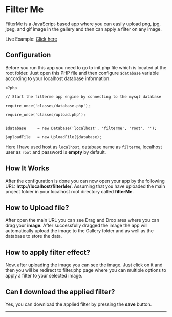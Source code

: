 # Filter Me



FilterMe is a JavaScript-based app where you can easily upload png, jpg, jpeg, and gif image in the gallery and then can apply a filter on any image. 

Live Example:  [Click here](https://shibbir.dev/demo/filter-me/)


## Configuration



Before you run this app you need to go to init.php file which is located at the root folder. Just open this PHP file and then configure `$database` variable according to your localhost database information. 



```
<?php

// Start the filterme app engine by connecting to the mysql database

require_once('classes/database.php');

require_once('classes/upload.php');


$database     = new Database('localhost', 'filterme', 'root', '');

$uploadFile   = new UploadFile($database);

```



Here I have used host as `localhost`, database name as `filterme`, localhost user as `root` and password is **empty** by default. 



## How It Works



After the configuration is done you can now open your app by the following URL: **http://localhost/filterMe/**. Assuming that you have uploaded the main project folder in your localhost root directory called **filterMe**. 



## How to Upload file?



After open the main URL you can see Drag and Drop area where you can drag your **image**. After successfully dragged the image the app will automatically upload the image to the Gallery folder and as well as the database to store the data. 



## How to apply filter effect?



Now, after uploading the image you can see the image. Just click on it and then you will be redirect to filter.php page where you can multiple options to apply a filter to your selected image. 



## Can I download the applied filter? 



Yes, you can download the applied filter by pressing the **save** button.



***

